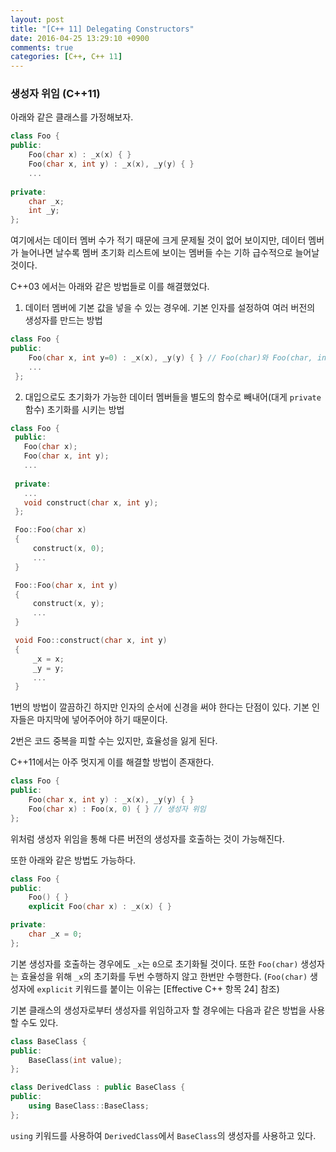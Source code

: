```yaml
---
layout: post
title: "[C++ 11] Delegating Constructors"
date: 2016-04-25 13:29:10 +0900
comments: true
categories: [C++, C++ 11]
---
```

### 생성자 위임 (C++11)

아래와 같은 클래스를 가정해보자.

```cpp
class Foo {
public:
    Foo(char x) : _x(x) { } 
    Foo(char x, int y) : _x(x), _y(y) { }
    ...
    
private:
    char _x;
    int _y;
};
```

여기에서는 데이터 멤버 수가 적기 때문에 크게 문제될 것이 없어 보이지만, 데이터 멤버가 늘어나면 날수록 멤버 초기화 리스트에 보이는 멤버들 수는 기하 급수적으로 늘어날 것이다.

C++03 에서는 아래와 같은 방법들로 이를 해결했었다.

1. 데이터 멤버에 기본 값을 넣을 수 있는 경우에. 기본 인자를 설정하여 여러 버전의 생성자를 만드는 방법

```cpp
class Foo {
public:
    Foo(char x, int y=0) : _x(x), _y(y) { } // Foo(char)와 Foo(char, int)
    ...
 };
```

2. 대입으로도 초기화가 가능한 데이터 멤버들을 별도의 함수로 빼내어(대게 `private` 함수) 초기화를 시키는 방법

```cpp
class Foo {
 public:
   Foo(char x);
   Foo(char x, int y);
   ...
   
 private:
   ...
   void construct(char x, int y);
 };

 Foo::Foo(char x)
 {
     construct(x, 0);
     ...
 }

 Foo::Foo(char x, int y)
 {
     construct(x, y);
     ...
 }

 void Foo::construct(char x, int y)
 {
     _x = x;
     _y = y;
     ...
 }
```

1번의 방법이 깔끔하긴 하지만 인자의 순서에 신경을 써야 한다는 단점이 있다. 기본 인자들은 마지막에 넣어주어야 하기 때문이다.

2번은 코드 중복을 피할 수는 있지만, 효율성을 잃게 된다.

C++11에서는 아주 멋지게 이를 해결할 방법이 존재한다.

```cpp
class Foo {
public: 
    Foo(char x, int y) : _x(x), _y(y) { }
    Foo(char x) : Foo(x, 0) { } // 생성자 위임
};
```

위처럼 생성자 위임을 통해 다른 버전의 생성자를 호출하는 것이 가능해진다.

또한 아래와 같은 방법도 가능하다.

```cpp
class Foo {
public:
    Foo() { }
    explicit Foo(char x) : _x(x) { }

private:
    char _x = 0;
};
```

기본 생성자를 호출하는 경우에도 `_x`는 `0`으로 초기화될 것이다. 또한 `Foo(char)` 생성자는 효율성을 위해 `_x`의 초기화를 두번 수행하지 않고 한번만 수행한다. (`Foo(char)` 생성자에 `explicit` 키워드를 붙이는 이유는 [Effective C++ 항목 24] 참조)

기본 클래스의 생성자로부터 생성자를 위임하고자 할 경우에는 다음과 같은 방법을 사용할 수도 있다.

```cpp
class BaseClass {
public:
    BaseClass(int value);
};

class DerivedClass : public BaseClass {
public:
    using BaseClass::BaseClass;
};
```

`using` 키워드를 사용하여 `DerivedClass`에서 `BaseClass`의 생성자를 사용하고 있다.

